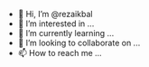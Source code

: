 - 👋 Hi, I’m @rezaikbal
- 👀 I’m interested in ...
- 🌱 I’m currently learning ...
- 💞️ I’m looking to collaborate on ...
- 📫 How to reach me ...

<!---
rezaikbal/rezaikbal is a ✨ special ✨ repository because its `README.md` (this file) appears on your GitHub profile.
You can click the Preview link to take a look at your changes.
--->
